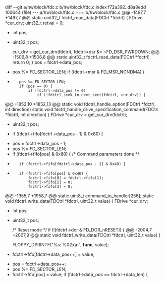 diff --git a/hw/block/fdc.c b/hw/block/fdc.c
index f72a392..d8a8edd 100644 (file)
--- a/hw/block/fdc.c
+++ b/hw/block/fdc.c
@@ -1497,7 +1497,7 @@ static uint32_t fdctrl_read_data(FDCtrl *fdctrl)
 {
     FDrive *cur_drv;
     uint32_t retval = 0;
-    int pos;
+    uint32_t pos;
 
     cur_drv = get_cur_drv(fdctrl);
     fdctrl->dsr &= ~FD_DSR_PWRDOWN;
@@ -1506,8 +1506,8 @@ static uint32_t fdctrl_read_data(FDCtrl *fdctrl)
         return 0;
     }
     pos = fdctrl->data_pos;
+    pos %= FD_SECTOR_LEN;
     if (fdctrl->msr & FD_MSR_NONDMA) {
-        pos %= FD_SECTOR_LEN;
         if (pos == 0) {
             if (fdctrl->data_pos != 0)
                 if (!fdctrl_seek_to_next_sect(fdctrl, cur_drv)) {
@@ -1852,10 +1852,13 @@ static void fdctrl_handle_option(FDCtrl *fdctrl, int direction)
 static void fdctrl_handle_drive_specification_command(FDCtrl *fdctrl, int direction)
 {
     FDrive *cur_drv = get_cur_drv(fdctrl);
+    uint32_t pos;
 
-    if (fdctrl->fifo[fdctrl->data_pos - 1] & 0x80) {
+    pos = fdctrl->data_pos - 1;
+    pos %= FD_SECTOR_LEN;
+    if (fdctrl->fifo[pos] & 0x80) {
         /* Command parameters done */
-        if (fdctrl->fifo[fdctrl->data_pos - 1] & 0x40) {
+        if (fdctrl->fifo[pos] & 0x40) {
             fdctrl->fifo[0] = fdctrl->fifo[1];
             fdctrl->fifo[2] = 0;
             fdctrl->fifo[3] = 0;
@@ -1955,7 +1958,7 @@ static uint8_t command_to_handler[256];
 static void fdctrl_write_data(FDCtrl *fdctrl, uint32_t value)
 {
     FDrive *cur_drv;
-    int pos;
+    uint32_t pos;
 
     /* Reset mode */
     if (!(fdctrl->dor & FD_DOR_nRESET)) {
@@ -2004,7 +2007,9 @@ static void fdctrl_write_data(FDCtrl *fdctrl, uint32_t value)
     }
 
     FLOPPY_DPRINTF("%s: %02x\n", __func__, value);
-    fdctrl->fifo[fdctrl->data_pos++] = value;
+    pos = fdctrl->data_pos++;
+    pos %= FD_SECTOR_LEN;
+    fdctrl->fifo[pos] = value;
     if (fdctrl->data_pos == fdctrl->data_len) {
        
